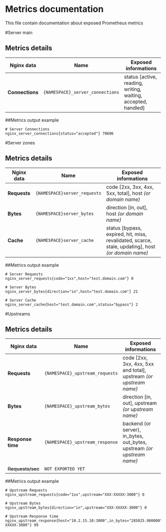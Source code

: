 # Metrics documentation
This file contain documentation about exposed Prometheus metrics

#Server main
## Metrics details
Nginx data         | Name                            | Exposed informations     
------------------ | ------------------------------- | ------------------------
 **Connections**   | `{NAMESPACE}_server_connections`| status [active, reading, writing, waiting, accepted, handled]

##Metrics output example
```
# Server Connections
nginx_server_connections{status="accepted"} 70606
```

#Server zones
## Metrics details
Nginx data         | Name                            | Exposed informations     
------------------ | ------------------------------- | ------------------------
 **Requests**      | `{NAMESPACE}server_requests`    | code [2xx, 3xx, 4xx, 5xx, total], host _(or domain name)_
 **Bytes**         | `{NAMESPACE}server_bytes`       | direction [in, out], host _(or domain name)_
 **Cache**         | `{NAMESPACE}server_cache`       | status [bypass, expired, hit, miss, revalidated, scarce, stale, updating], host _(or domain name)_

##Metrics output example
```
# Server Requests
nginx_server_requests{code="1xx",host="test.domain.com"} 0

# Server Bytes
nginx_server_bytes{direction="in",host="test.domain.com"} 21

# Server Cache
nginx_server_cache{host="test.domain.com",status="bypass"} 2
```

#Upstreams
## Metrics details
Nginx data         | Name                            | Exposed informations     
------------------ | ------------------------------- | ------------------------
 **Requests**      | `{NAMESPACE}_upstream_requests` | code [2xx, 3xx, 4xx, 5xx and total], upstream _(or upstream name)_
 **Bytes**         | `{NAMESPACE}_upstream_bytes`    | direction [in, out], upstream _(or upstream name)_
 **Response time** | `{NAMESPACE}_upstream_response` | backend (or server), in_bytes, out_bytes, upstream _(or upstream name)_
 ~~Requests/sec~~  | `NOT EXPORTED YET`              |

##Metrics output example
```
# Upstream Requests
nginx_upstream_requests{code="1xx",upstream="XXX-XXXXX-3000"} 0

# Upstream Bytes
nginx_upstream_bytes{direction="in",upstream="XXX-XXXXX-3000"} 0

# Upstream Response time
nginx_upstream_response{host="10.2.15.10:3000",in_bytes="285025.000000",out_bytes="447594.000000",upstream="XXX-XXXXX-3000"} 99
```
